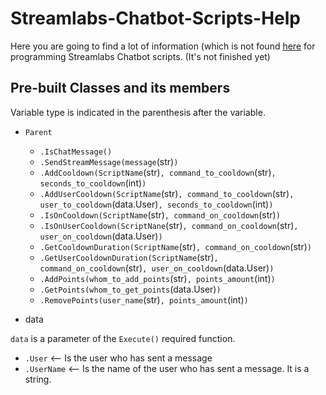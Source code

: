 # Streamlabs-Chatbot-Scripts-Help
Here you are going to find a lot of information (which is not found [here](https://github.com/StreamlabsSupport/Streamlabs-Chatbot) for programming Streamlabs Chatbot scripts. (It's not finished yet)

## Pre-built Classes and its members

Variable type is indicated in the parenthesis after the variable.
- `Parent`
  - `.IsChatMessage()`
  - `.SendStreamMessage(message`(str)`)`
  - `.AddCooldown(ScriptName`(str)`, command_to_cooldown`(str)`, seconds_to_cooldown`(int)`)`
  - `.AddUserCooldown(ScriptName`(str)`, command_to_cooldown`(str)`, user_to_cooldown`(data.User)`, seconds_to_cooldown`(int)`)`
  - `.IsOnCooldown(ScriptName`(str)`, command_on_cooldown`(str)`)`
  - `.IsOnUserCooldown(ScriptNane`(str)`, command_on_cooldown`(str)`, user_on_cooldown`(data.User)`)`
  - `.GetCooldownDuration(ScriptName`(str)`, command_on_cooldown`(str)`)`
  - `.GetUserCooldownDuration(ScriptName`(str)`, command_on_cooldown`(str)`, user_on_cooldown`(data.User)`)`
  - `.AddPoints(whom_to_add_points`(str)`, points_amount`(int)`)`
  - `.GetPoints(whom_to_get_points`(data.User)`)`
  - `.RemovePoints(user_name`(str)`, points_amount`(int)`)`
  
- data

`data` is a parameter of the `Execute()` required function.

  - `.User` <-- Is the user who has sent a message
  - `.UserName` <-- Is the name of the user who has sent a message. It is a string.
